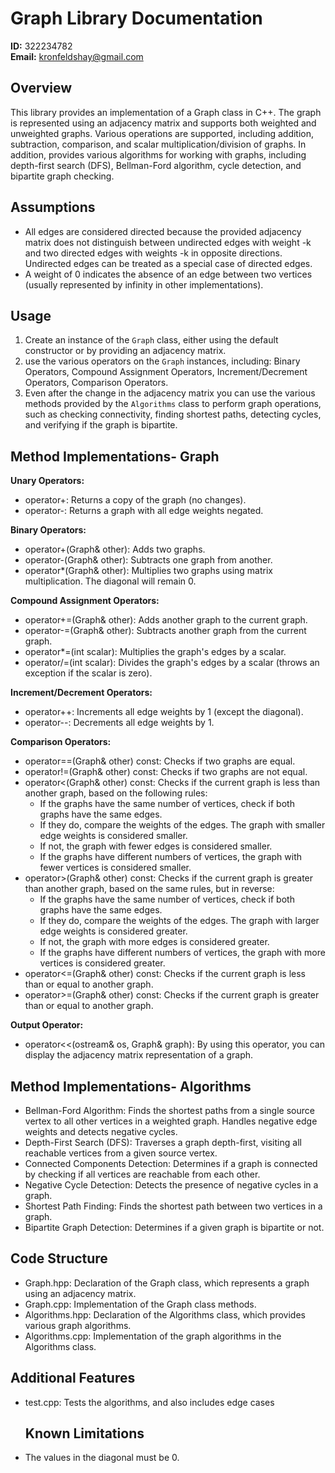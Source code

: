 # Graph Library Documentation

**ID:** 322234782  
**Email:** kronfeldshay@gmail.com  

## Overview

This library provides an implementation of a Graph class in C++. The graph is represented using an adjacency matrix and supports both weighted and unweighted graphs. Various operations are supported, including addition, subtraction, comparison, and scalar multiplication/division of graphs. In addition, provides various algorithms for working with graphs, including depth-first search (DFS), Bellman-Ford algorithm, cycle detection, and bipartite graph checking.

## Assumptions
- All edges are considered directed because the provided adjacency matrix does not distinguish between undirected edges with weight -k and two directed edges with weights -k in opposite directions. Undirected edges can be treated as a special case of directed edges.
- A weight of 0 indicates the absence of an edge between two vertices (usually represented by infinity in other implementations).

## Usage

1. Create an instance of the `Graph` class, either using the default constructor or by providing an adjacency matrix.
2. use the various operators on the `Graph` instances, including: Binary Operators, Compound Assignment Operators, Increment/Decrement Operators, Comparison Operators. 
3. Even after the change in the adjacency matrix you can use the various methods provided by the `Algorithms` class to perform graph operations, such as checking connectivity, finding shortest paths, detecting cycles, and verifying if the graph is bipartite.

## Method Implementations- Graph

**Unary Operators:**

- operator+: Returns a copy of the graph (no changes).
- operator-: Returns a graph with all edge weights negated.

**Binary Operators:**

- operator+(Graph& other): Adds two graphs.
- operator-(Graph& other): Subtracts one graph from another.
- operator*(Graph& other): Multiplies two graphs using matrix multiplication. The diagonal will remain 0.

**Compound Assignment Operators:**

- operator+=(Graph& other): Adds another graph to the current graph.
- operator-=(Graph& other): Subtracts another graph from the current graph.
- operator*=(int scalar): Multiplies the graph's edges by a scalar.
- operator/=(int scalar): Divides the graph's edges by a scalar (throws an exception if the scalar is zero).

**Increment/Decrement Operators:**

- operator++: Increments all edge weights by 1 (except the diagonal).
- operator--: Decrements all edge weights by 1.

**Comparison Operators:**

- operator==(Graph& other) const: Checks if two graphs are equal.
- operator!=(Graph& other) const: Checks if two graphs are not equal.
- operator<(Graph& other) const: Checks if the current graph is less than another graph, based on the following rules:
  - If the graphs have the same number of vertices, check if both graphs have the same edges.
  - If they do, compare the weights of the edges. The graph with smaller edge weights is considered smaller.
  - If not, the graph with fewer edges is considered smaller.
  - If the graphs have different numbers of vertices, the graph with fewer vertices is considered smaller.
- operator>(Graph& other) const: Checks if the current graph is greater than another graph, based on the same rules, but in reverse:
  - If the graphs have the same number of vertices, check if both graphs have the same edges.
  - If they do, compare the weights of the edges. The graph with larger edge weights is considered greater.
  - If not, the graph with more edges is considered greater.
  - If the graphs have different numbers of vertices, the graph with more vertices is considered greater.
- operator<=(Graph& other) const: Checks if the current graph is less than or equal to another graph.
- operator>=(Graph& other) const: Checks if the current graph is greater than or equal to another graph.

**Output Operator:**

- operator<<(ostream& os, Graph& graph): By using this operator, you can display the adjacency matrix representation of a graph.

 ## Method Implementations- Algorithms
 
- Bellman-Ford Algorithm: Finds the shortest paths from a single source vertex to all other vertices in a weighted graph. Handles negative edge weights and detects negative cycles.
- Depth-First Search (DFS): Traverses a graph depth-first, visiting all reachable vertices from a given source vertex.
- Connected Components Detection: Determines if a graph is connected by checking if all vertices are reachable from each other.
- Negative Cycle Detection: Detects the presence of negative cycles in a graph.
- Shortest Path Finding: Finds the shortest path between two vertices in a graph.
- Bipartite Graph Detection: Determines if a given graph is bipartite or not.


## Code Structure
- Graph.hpp: Declaration of the Graph class, which represents a graph using an adjacency matrix.
- Graph.cpp: Implementation of the Graph class methods.
- Algorithms.hpp: Declaration of the Algorithms class, which provides various graph algorithms.
- Algorithms.cpp: Implementation of the graph algorithms in the Algorithms class.

## Additional Features
- test.cpp: Tests the algorithms, and also includes edge cases

  ## Known Limitations
- The values in the diagonal must be 0. 
